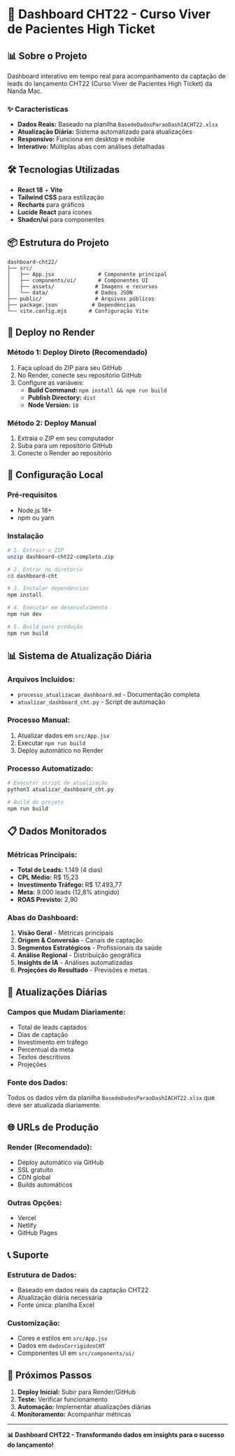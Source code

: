 # 🚀 Dashboard CHT22 - Curso Viver de Pacientes High Ticket

## 📊 Sobre o Projeto
Dashboard interativo em tempo real para acompanhamento da captação de leads do lançamento CHT22 (Curso Viver de Pacientes High Ticket) da Nanda Mac.

### ✨ Características
- **Dados Reais:** Baseado na planilha `BasedeDadosParaoDashIACHT22.xlsx`
- **Atualização Diária:** Sistema automatizado para atualizações
- **Responsivo:** Funciona em desktop e mobile
- **Interativo:** Múltiplas abas com análises detalhadas

## 🛠️ Tecnologias Utilizadas
- **React 18** + **Vite**
- **Tailwind CSS** para estilização
- **Recharts** para gráficos
- **Lucide React** para ícones
- **Shadcn/ui** para componentes

## 📦 Estrutura do Projeto
```
dashboard-cht22/
├── src/
│   ├── App.jsx              # Componente principal
│   ├── components/ui/       # Componentes UI
│   ├── assets/             # Imagens e recursos
│   └── data/               # Dados JSON
├── public/                 # Arquivos públicos
├── package.json           # Dependências
└── vite.config.mjs       # Configuração Vite
```

## 🚀 Deploy no Render

### **Método 1: Deploy Direto (Recomendado)**
1. Faça upload do ZIP para seu GitHub
2. No Render, conecte seu repositório GitHub
3. Configure as variáveis:
   - **Build Command:** `npm install && npm run build`
   - **Publish Directory:** `dist`
   - **Node Version:** `18`

### **Método 2: Deploy Manual**
1. Extraia o ZIP em seu computador
2. Suba para um repositório GitHub
3. Conecte o Render ao repositório

## 🔧 Configuração Local

### **Pré-requisitos**
- Node.js 18+ 
- npm ou yarn

### **Instalação**
```bash
# 1. Extrair o ZIP
unzip dashboard-cht22-completo.zip

# 2. Entrar no diretório
cd dashboard-cht

# 3. Instalar dependências
npm install

# 4. Executar em desenvolvimento
npm run dev

# 5. Build para produção
npm run build
```

## 📊 Sistema de Atualização Diária

### **Arquivos Incluídos:**
- `processo_atualizacao_dashboard.md` - Documentação completa
- `atualizar_dashboard_cht.py` - Script de automação

### **Processo Manual:**
1. Atualizar dados em `src/App.jsx`
2. Executar `npm run build`
3. Deploy automático no Render

### **Processo Automatizado:**
```bash
# Executar script de atualização
python3 atualizar_dashboard_cht.py

# Build do projeto
npm run build
```

## 📋 Dados Monitorados

### **Métricas Principais:**
- **Total de Leads:** 1.149 (4 dias)
- **CPL Médio:** R$ 15,23
- **Investimento Tráfego:** R$ 17.493,77
- **Meta:** 9.000 leads (12,8% atingido)
- **ROAS Previsto:** 2,90

### **Abas do Dashboard:**
1. **Visão Geral** - Métricas principais
2. **Origem & Conversão** - Canais de captação
3. **Segmentos Estratégicos** - Profissionais da saúde
4. **Análise Regional** - Distribuição geográfica
5. **Insights de IA** - Análises automatizadas
6. **Projeções do Resultado** - Previsões e metas

## 🔄 Atualizações Diárias

### **Campos que Mudam Diariamente:**
- Total de leads captados
- Dias de captação
- Investimento em tráfego
- Percentual da meta
- Textos descritivos
- Projeções

### **Fonte dos Dados:**
Todos os dados vêm da planilha `BasedeDadosParaoDashIACHT22.xlsx` que deve ser atualizada diariamente.

## 🌐 URLs de Produção

### **Render (Recomendado):**
- Deploy automático via GitHub
- SSL gratuito
- CDN global
- Builds automáticos

### **Outras Opções:**
- Vercel
- Netlify
- GitHub Pages

## 📞 Suporte

### **Estrutura de Dados:**
- Baseado em dados reais da captação CHT22
- Atualização diária necessária
- Fonte única: planilha Excel

### **Customização:**
- Cores e estilos em `src/App.jsx`
- Dados em `dadosCorrigidosCHT`
- Componentes UI em `src/components/ui/`

## 🎯 Próximos Passos

1. **Deploy Inicial:** Subir para Render/GitHub
2. **Teste:** Verificar funcionamento
3. **Automação:** Implementar atualizações diárias
4. **Monitoramento:** Acompanhar métricas

---

**📊 Dashboard CHT22 - Transformando dados em insights para o sucesso do lançamento!**


